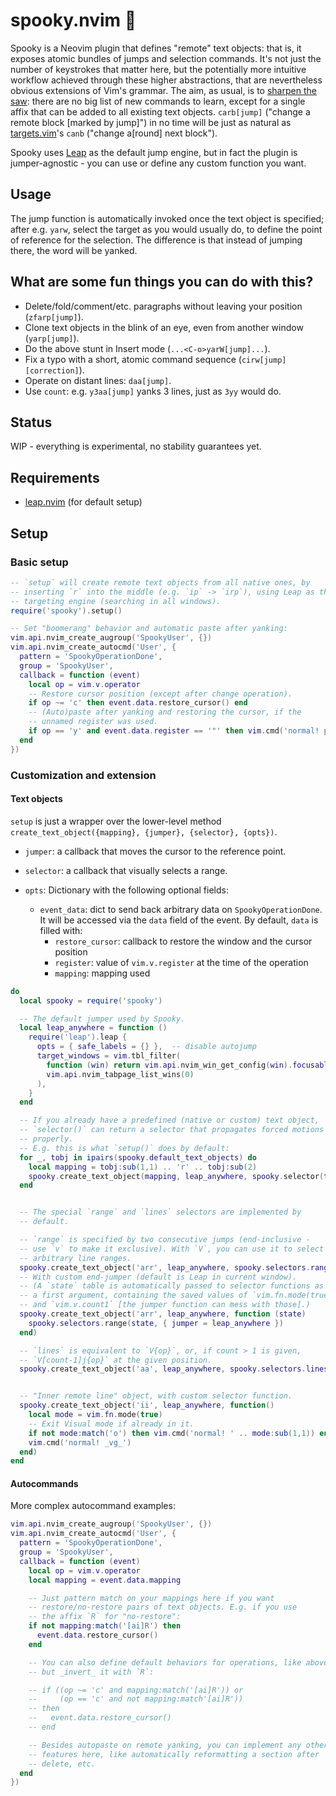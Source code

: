 # spooky.nvim 👻

Spooky is a Neovim plugin that defines "remote" text objects: that is, it
exposes atomic bundles of jumps and selection commands. It's not just the
number of keystrokes that matter here, but the potentially more intuitive
workflow achieved through these higher abstractions, that are nevertheless
obvious extensions of Vim's grammar. The aim, as usual, is to [sharpen the
saw](http://vimcasts.org/blog/2012/08/on-sharpening-the-saw/): there are no big
list of new commands to learn, except for a single affix that can be added to
all existing text objects. `carb[jump]` ("change a remote block [marked by
jump]") in no time will be just as natural as
[targets.vim](https://github.com/wellle/targets.vim)'s `canb` ("change a[round]
next block").

Spooky uses [Leap](https://github.com/ggandor/leap.nvim) as the default jump
engine, but in fact the plugin is jumper-agnostic - you can use or define any
custom function you want.

## Usage

The jump function is automatically invoked once the text object is specified;
after e.g. `yarw`, select the target as you would usually do, to define the
point of reference for the selection. The difference is that instead of jumping
there, the word will be yanked.

## What are some fun things you can do with this?

- Delete/fold/comment/etc. paragraphs without leaving your position
  (`zfarp[jump]`).
- Clone text objects in the blink of an eye, even from another window
  (`yarp[jump]`).
- Do the above stunt in Insert mode (`...<C-o>yarW[jump]...`).
- Fix a typo with a short, atomic command sequence (`cirw[jump][correction]`).
- Operate on distant lines: `daa[jump]`.
- Use `count`: e.g. `y3aa[jump]` yanks 3 lines, just as `3yy` would do.

## Status

WIP - everything is experimental, no stability guarantees yet.

## Requirements

* [leap.nvim](https://github.com/ggandor/leap.nvim) (for default setup)

## Setup

### Basic setup

```lua
-- `setup` will create remote text objects from all native ones, by
-- inserting `r` into the middle (e.g. `ip` -> `irp`), using Leap as the
-- targeting engine (searching in all windows).
require('spooky').setup()

-- Set "boomerang" behavior and automatic paste after yanking:
vim.api.nvim_create_augroup('SpookyUser', {})
vim.api.nvim_create_autocmd('User', {
  pattern = 'SpookyOperationDone',
  group = 'SpookyUser',
  callback = function (event)
    local op = vim.v.operator
    -- Restore cursor position (except after change operation).
    if op ~= 'c' then event.data.restore_cursor() end
    -- (Auto)paste after yanking and restoring the cursor, if the
    -- unnamed register was used.
    if op == 'y' and event.data.register == '"' then vim.cmd('normal! p') end
  end
})
```

### Customization and extension

#### Text objects

`setup` is just a wrapper over the lower-level method
`create_text_object({mapping}, {jumper}, {selector}, {opts})`.

* `jumper`: a callback that moves the cursor to the reference point.

* `selector`: a callback that visually selects a range.

* `opts`: Dictionary with the following optional fields:
    * `event_data`: dict to send back arbitrary data on `SpookyOperationDone`.
      It will be accessed via the `data` field of the event. By default, `data`
      is filled with:
        * `restore_cursor`: callback to restore the window and the cursor
          position
        * `register`: value of `vim.v.register` at the time of the operation
        * `mapping`: mapping used

```lua
do
  local spooky = require('spooky')

  -- The default jumper used by Spooky.
  local leap_anywhere = function ()
    require('leap').leap {
      opts = { safe_labels = {} },  -- disable autojump
      target_windows = vim.tbl_filter(
        function (win) return vim.api.nvim_win_get_config(win).focusable end,
        vim.api.nvim_tabpage_list_wins(0)
      ),
    }
  end

  -- If you already have a predefined (native or custom) text object,
  -- `selector()` can return a selector that propagates forced motions
  -- properly.
  -- E.g. this is what `setup()` does by default:
  for _, tobj in ipairs(spooky.default_text_objects) do
    local mapping = tobj:sub(1,1) .. 'r' .. tobj:sub(2)
    spooky.create_text_object(mapping, leap_anywhere, spooky.selector(tobj))
  end


  -- The special `range` and `lines` selectors are implemented by
  -- default.

  -- `range` is specified by two consecutive jumps (end-inclusive -
  -- use `v` to make it exclusive). With `V`, you can use it to select
  -- arbitrary line ranges.
  spooky.create_text_object('arr', leap_anywhere, spooky.selectors.range)
  -- With custom end-jumper (default is Leap in current window).
  -- (A `state` table is automatically passed to selector functions as
  -- a first argument, containing the saved values of `vim.fn.mode(true)`
  -- and `vim.v.count1` [the jumper function can mess with those].)
  spooky.create_text_object('arr', leap_anywhere, function (state)
    spooky.selectors.range(state, { jumper = leap_anywhere })
  end)

  -- `lines` is equivalent to `V{op}`, or, if count > 1 is given,
  -- `V[count-1]j{op}` at the given position.
  spooky.create_text_object('aa', leap_anywhere, spooky.selectors.lines)


  -- "Inner remote line" object, with custom selector function.
  spooky.create_text_object('ii', leap_anywhere, function()
    local mode = vim.fn.mode(true)
    -- Exit Visual mode if already in it.
    if not mode:match('o') then vim.cmd('normal! ' .. mode:sub(1,1)) end
    vim.cmd('normal! _vg_')
  end)
end
```

#### Autocommands

More complex autocommand examples:

```lua
vim.api.nvim_create_augroup('SpookyUser', {})
vim.api.nvim_create_autocmd('User', {
  pattern = 'SpookyOperationDone',
  group = 'SpookyUser',
  callback = function (event)
    local op = vim.v.operator
    local mapping = event.data.mapping

    -- Just pattern match on your mappings here if you want
    -- restore/no-restore pairs of text objects. E.g. if you use
    -- the affix `R` for "no-restore":
    if not mapping:match('[ai]R') then
      event.data.restore_cursor()
    end

    -- You can also define default behaviors for operations, like above,
    -- but _invert_ it with `R`:

    -- if ((op ~= 'c' and mapping:match('[ai]R')) or
    --     (op == 'c' and not mapping:match'[ai]R'))
    -- then
    --   event.data.restore_cursor()
    -- end

    -- Besides autopaste on remote yanking, you can implement any other
    -- features here, like automatically reformatting a section after
    -- delete, etc.
  end
})
```

